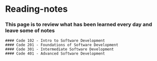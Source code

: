# Reading-notes

### This page is to review what has been learned every day and leave some of notes 
```
#### Code 102 - Intro to Software Development
#### Code 201 - Foundations of Software Development
#### Code 301 - Intermediate Software Development
#### Code 401 - Advanced Software Development
```
